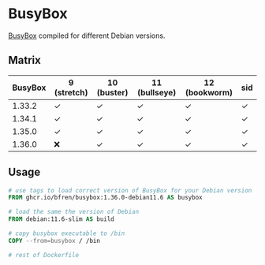 # BusyBox

[BusyBox](https://busybox.net) compiled for different Debian versions.

## Matrix

| BusyBox | 9 (stretch) | 10 (buster) | 11 (bullseye) | 12 (bookworm) | sid      |
| ------- | ----------- | ----------- | ------------- | ------------- | -------- |
| 1.33.2  | ✓           | ✓           | ✓             | ✓             | ✓        |
| 1.34.1  | ✓           | ✓           | ✓             | ✓             | ✓        |
| 1.35.0  | ✓           | ✓           | ✓             | ✓             | ✓        |
| 1.36.0  | ❌          | ✓           | ✓             | ✓             | ✓        |

## Usage

```Dockerfile
# use tags to load correct version of BusyBox for your Debian version
FROM ghcr.io/bfren/busybox:1.36.0-debian11.6 AS busybox

# load the same the version of Debian
FROM debian:11.6-slim AS build

# copy busybox executable to /bin
COPY --from=busybox / /bin

# rest of Dockerfile
```

